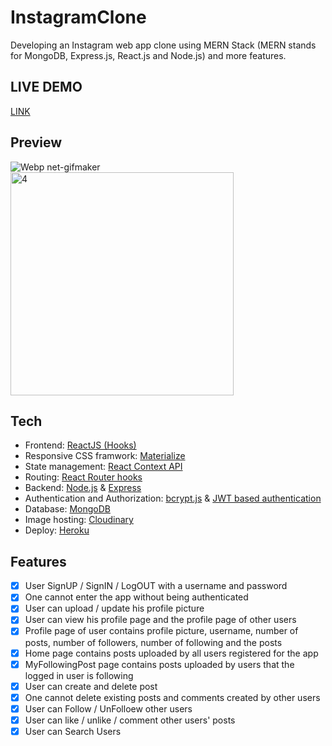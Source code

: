 # InstagramClone  

Developing an Instagram web app clone using MERN Stack (MERN stands for MongoDB, Express.js, React.js and Node.js) and more features.

## LIVE DEMO
[LINK](https://instagram-clone-shir.herokuapp.com/) 

## Preview
![Webp net-gifmaker](https://user-images.githubusercontent.com/46241467/98472181-1141d600-21fa-11eb-8d73-a9313cf2b86b.gif)
<img width="357" alt="4" src="https://user-images.githubusercontent.com/46241467/98484512-af449900-2218-11eb-8973-d0f1c235b4bb.png">

## Tech
* Frontend: [ReactJS (Hooks)](https://reactjs.org/docs/hooks-intro.html)
* Responsive CSS framwork: [Materialize](https://materializecss.com/)
* State management: [React Context API](https://reactjs.org/docs/context.html)
* Routing: [React Router hooks](https://reactrouter.com/web/api/Hooks)
* Backend: [Node.js](https://nodejs.org/en/) & [Express](https://expressjs.com/)
* Authentication and Authorization: [bcrypt.js](https://www.npmjs.com/package/bcryptjs) & [JWT based authentication](https://jwt.io/introduction/)
* Database: [MongoDB](https://www.mongodb.com/)
* Image hosting: [Cloudinary](https://cloudinary.com/)
* Deploy: [Heroku](https://devcenter.heroku.com/)

## Features
- [x] User SignUP / SignIN / LogOUT with a username and password
- [x] One cannot enter the app without being authenticated
- [x] User can upload / update his profile picture
- [x] User can view his profile page and the profile page of other users
- [x] Profile page of user contains profile picture, username, number of posts, number of followers, number of following and the posts
- [x] Home page contains posts uploaded by all users registered for the app
- [x] MyFollowingPost page contains posts uploaded by users that the logged in user is following
- [x] User can create and delete post
- [x] One cannot delete existing posts and comments created by other users
- [x] User can Follow / UnFolloew other users
- [x] User can like / unlike / comment other users' posts 
- [x] User can Search Users
